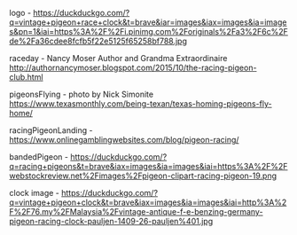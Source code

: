 logo - https://duckduckgo.com/?q=vintage+pigeon+race+clock&t=brave&iar=images&iax=images&ia=images&pn=1&iai=https%3A%2F%2Fi.pinimg.com%2Foriginals%2Fa3%2F6c%2Fde%2Fa36cdee8fcfb5f22e5125f65258bf788.jpg

raceday - Nancy Moser Author and Grandma Extraordinaire
http://authornancymoser.blogspot.com/2015/10/the-racing-pigeon-club.html

pigeonsFlying - photo by Nick Simonite https://www.texasmonthly.com/being-texan/texas-homing-pigeons-fly-home/

racingPigeonLanding - https://www.onlinegamblingwebsites.com/blog/pigeon-racing/

bandedPigeon - https://duckduckgo.com/?q=racing+pigeons&t=brave&iax=images&ia=images&iai=https%3A%2F%2Fwebstockreview.net%2Fimages%2Fpigeon-clipart-racing-pigeon-19.png

clock image - https://duckduckgo.com/?q=vintage+pigeon+clock&t=brave&iax=images&ia=images&iai=http%3A%2F%2F76.my%2FMalaysia%2Fvintage-antique-f-e-benzing-germany-pigeon-racing-clock-pauljen-1409-26-pauljen%401.jpg
